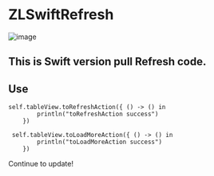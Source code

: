 # ZLSwiftRefresh
![image](https://github.com/MakeZL/ZLSwiftRefresh/blob/master/screenhot3.gif)

This is Swift version pull Refresh code.
-------
## Use
	self.tableView.toRefreshAction({ () -> () in
            println("toRefreshAction success")
        })
       
	 self.tableView.toLoadMoreAction({ () -> () in
            println("toLoadMoreAction success")
        })

Continue to update!

